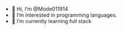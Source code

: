- 👋 Hi, I’m @Mode011914
- 👀 I’m interested in programming languages.
- 🌱 I’m currently learning full stack

<!---
     I am very interested in becoming a full-stack developer. Immerse yourself in the art of coding.🌹✨
--->
